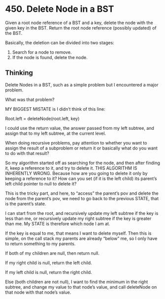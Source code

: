# 450. Delete Node in a BST

Given a root node reference of a BST and a key, delete the node with the given key in the BST. Return the root node reference (possibly updated) of the BST.

Basically, the deletion can be divided into two stages:

1. Search for a node to remove.
2. If the node is found, delete the node.


## Thinking

Delete Nodes in a BST, such as a simple problem but I encountered a major problem. 

What was that problem?

MY BIGGEST MISTATE is I didn’t think of this line:

Root.left = deleteNode(root.left, key)

I could use the return value, the answer passed from my left subtree, and assign that to my left subtree, at the current level.

When doing recursive problems, pay attention to whether you want to assign the result of a subproblem or return it or basically what do you want to do with that result?

So my algorithm started off as searching for the node, and then after finding it, keep a reference to it, and try to delete it. THIS ALGORITHM IS INHERENTLY WRONG. Because how are you going to delete it only by keeping a reference to it? How can you set (if it is the left child) its parent’s left child pointer to null to delete it?

This is the tricky part, and here, to “access” the parent’s pov and delete the node from the parent’s pov, we need to go back to the previous STATE, that is the parent’s state.

I can start from the root, and recursively update my left subtree if the key is less than me, or recursively update my right subtree if the key is greater than me. My STATE is therefore which node I am at.

If the key is equal to me, that means I want to delete myself. Then this is simple, on the call stack my parents are already “below” me, so I only have to return something to my parents. 

If both of my children are null, then return null.

If my right child is null, return the left child.

If my left child is null, return the right child.

Else (both children are not null), I want to find the minimum in the right subtree, and change my value to that node’s value, and call deleteNode on that node with that node’s value.



